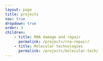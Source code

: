 ```yaml
---
layout: page
title: projects
nav: true
dropdown: true
order: 3
children: 
    - title: RNA damage and repair 
      permalink: /projects/rna-repair/
    - title: Molecular technologies
      permalink: /projects/molecular-tech/
---
```


